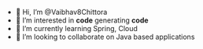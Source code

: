 - 👋 Hi, I’m @Vaibhav8Chittora
- 👀 I’m interested in <b>code</b> generating <b>code</b>
- 🌱 I’m currently learning Spring, Cloud
- 💞️ I’m looking to collaborate on Java based applications

<!---
Vaibhav8Chittora/Vaibhav8Chittora is a ✨ special ✨ repository because its `README.md` (this file) appears on your GitHub profile.
You can click the Preview link to take a look at your changes.
--->
